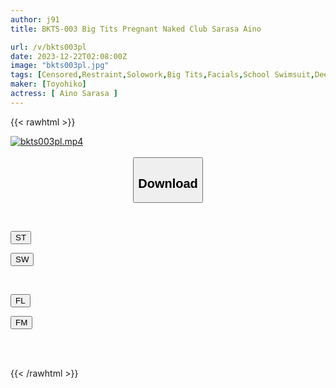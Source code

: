 ```yaml
---
author: j91
title: BKTS-003 Big Tits Pregnant Naked Club Sarasa Aino

url: /v/bkts003pl
date: 2023-12-22T02:08:00Z
image: "bkts003pl.jpg"
tags: [Censored,Restraint,Solowork,Big Tits,Facials,School Swimsuit,Deep Throating	 ]
maker: [Toyohiko]
actress: [ Aino Sarasa ]
---
```



{{< rawhtml >}}

<div class="video" data-videoid="1LMkoe8mJjCeADy">
    <a href="javascript:;">
        <img src="/v/bkts003pl/bkts003pl.jpg" width="WIDTH" height="HEIGHT" alt="bkts003pl.mp4" loading="lazy">
    </a>
</div>

<script type="text/javascript" src="https://j91.asia/asset/on-demand-st.js"></script>

<br>
  <link rel="stylesheet" href="https://j91.asia/asset/bs5.css">
  
  <center>
  <button class="btn btn-primary" type="button" data-bs-toggle="collapse" data-bs-target=".multi-collapse" aria-expanded="false" aria-controls="multiCollapseExample1 multiCollapseExample2"><h2>Download</h2></button></center>
</p>
<div class="row">
  <div class="col">
    <div class="collapse multi-collapse" id="multiCollapseExample1">
      <div class="card card-body">
	      	      <br>
<div class="buttons">  
<p><a href="https://streamtape.to/v/1LMkoe8mJjCeADy" target="_blank"><button class="btn-hover color-3"><i class="fa fa-download"></i> ST</button></a></p>
<p><a href="https://flaswish.com/ab9k7cvsgrsh" target="_blank"><button class="btn-hover color-2"><i class="fa fa-download"></i> SW</button></a></p></div>
    </div>
  </div>
</div>
  <div class="col">
    <div class="collapse multi-collapse" id="multiCollapseExample2">
      <div class="card card-body">
	      <br>
<div class="buttons">
<p><a href="javascript:;" target="_blank"><button class="btn-hover color-9"><i class="fa fa-download"></i> FL</button></a></p>
<p><a href="javascript:;" target="_blank"><button class="btn-hover color-8"><i class="fa fa-download"></i> FM</button></a></p></div>
<br><br>
      </div>
    </div>
  </div>
</div>

{{< /rawhtml >}}